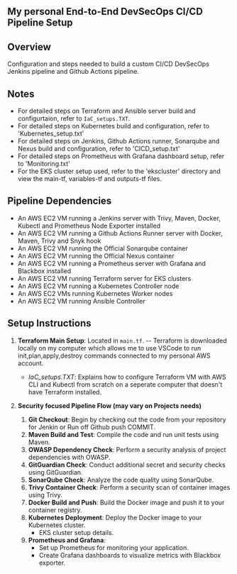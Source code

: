 
## My personal End-to-End DevSecOps CI/CD Pipeline Setup

## Overview
Configuration and steps needed to build a custom CI/CD DevSecOps Jenkins pipeline and Github Actions pipeline.

## Notes
- For detailed steps on Terraform and Ansible server build and configurtaion, refer to `IaC_setups.TXT`.
- For detailed steps on Kubernetes build and configuration, refer to 'Kubernetes_setup.txt'
- For detailed steps on Jenkins, Github Actions runner, Sonarqube and Nexus build and configuration, refer to 'CICD_setup.txt'
- For detailed steps on Prometheus with Grafana dashboard setup, refer to 'Monitoring.txt'
- For the EKS cluster setup used, refer to the 'ekscluster' directory and view the main-tf, variables-tf and outputs-tf files.

## Pipeline Dependencies
- An AWS EC2 VM running a Jenkins server with Trivy, Maven, Docker, Kubectl and Prometheus Node Exporter installed
- An AWS EC2 VM running a Github Actions Runner server with Docker, Maven, Trivy and Snyk hook
- An AWS EC2 VM running the Official Sonarqube container
- An AWS EC2 VM running the Official Nexus container
- An AWS EC2 VM running a Prometheus server with Grafana and Blackbox installed
- An AWS EC2 VM running Terraform server for EKS clusters
- An AWS EC2 VM running a Kubernetes Controller node
- An AWS EC2 VMs running Kubernetes Worker nodes
- An AWS EC2 VM running Ansible Controller


## Setup Instructions
1. **Terraform Main Setup**: Located in `main.tf`.
   -- Terraform is downloaded locally on my computer which allows me to use VSCode to run init,plan,apply,destroy commands connected to my personal AWS account.
   
    - *IaC_setups.TXT*: Explains how to configure Terraform VM with AWS CLI and Kubectl from scratch on a seperate computer that doesn't have Terraform installed.
    
4. **Security focused Pipeline Flow (may vary on Projects needs)**
   1. **Git Checkout**: Begin by checking out the code from your repository for Jenkin or Run off Github push COMMIT.
   2. **Maven Build and Test**: Compile the code and run unit tests using Maven.
   3. **OWASP Dependency Check**: Perform a security analysis of project dependencies with OWASP.
   4. **GitGuardian Check**: Conduct additional secret and security checks using GitGuardian.
   5. **SonarQube Check**: Analyze the code quality using SonarQube.
   6. **Trivy Container Check**: Perform a security scan of container images using Trivy.
   7. **Docker Build and Push**: Build the Docker image and push it to your container registry.
   8. **Kubernetes Deployment**: Deploy the Docker image to your Kubernetes cluster.
       - EKS cluster setup details.
   9. **Prometheus and Grafana**: 
       - Set up Prometheus for monitoring your application.
       - Create Grafana dashboards to visualize metrics with Blackbox exporter.
    

